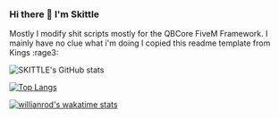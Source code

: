 ### Hi there 👋 I'm Skittle
Mostly I modify shit scripts mostly for the QBCore FiveM Framework. I mainly have no clue what i'm doing I copied this readme template from Kings :rage3:
<!--
**SKITTLE6969/SKITTLE6969** is a ✨ _special_ ✨ repository because its `README.md` (this file) appears on your GitHub profile.

<p align="left"> <img src="https://komarev.com/ghpvc/?username=ashenboy&label=Profile%20views&color=0e75b6&style=flat" alt="ashenboy" /> </p>

<p align="left"> <a href="https://github.com/ryo-ma/github-profile-trophy"><img src="https://github-profile-trophy.vercel.app/?username=ashenboy" alt="ashenboy" /></a> </p>

<h3 align="left">Connect with me:</h3>
<p align="left">
<a href="https://fb.com/ashenboy2004" target="blank"><img align="center" src="https://raw.githubusercontent.com/rahuldkjain/github-profile-readme-generator/master/src/images/icons/Social/facebook.svg" alt="ashenboy2004" height="30" width="40" /></a>
</p>

<h3 align="left">Languages and Tools:</h3>
<p align="left"> <a href="https://www.arduino.cc/" target="_blank" rel="noreferrer"> <img src="https://cdn.worldvectorlogo.com/logos/arduino-1.svg" alt="arduino" width="40" height="40"/> </a> <a href="https://www.cprogramming.com/" target="_blank" rel="noreferrer"> <img src="https://raw.githubusercontent.com/devicons/devicon/master/icons/c/c-original.svg" alt="c" width="40" height="40"/> </a> <a href="https://www.w3schools.com/cpp/" target="_blank" rel="noreferrer"> <img src="https://raw.githubusercontent.com/devicons/devicon/master/icons/cplusplus/cplusplus-original.svg" alt="cplusplus" width="40" height="40"/> </a> <a href="https://www.w3.org/html/" target="_blank" rel="noreferrer"> <img src="https://raw.githubusercontent.com/devicons/devicon/master/icons/html5/html5-original-wordmark.svg" alt="html5" width="40" height="40"/> </a> <a href="https://www.adobe.com/in/products/illustrator.html" target="_blank" rel="noreferrer"> <img src="https://www.vectorlogo.zone/logos/adobe_illustrator/adobe_illustrator-icon.svg" alt="illustrator" width="40" height="40"/> </a> </p>

<p><img align="left" src="https://github-readme-stats.vercel.app/api/top-langs?username=ashenboy&show_icons=true&locale=en&layout=compact" alt="ashenboy" /></p>

<p>&nbsp;<img align="center" src="https://github-readme-stats.vercel.app/api?username=ashenboy&show_icons=true&locale=en" alt="ashenboy" /></p>

<p><img align="center" src="https://github-readme-streak-stats.herokuapp.com/?user=ashenboy&" alt="ashenboy" /></p>

Here are some ideas to get you started:

- 🔭 I’m currently working on ...
- 🌱 I’m currently learning ...
- 👯 I’m looking to collaborate on ...
- 🤔 I’m looking for help with ...
- 💬 Ask me about ...
- 📫 How to reach me: ...
- 😄 Pronouns: ...
- ⚡ Fun fact: ...
-->

![SKITTLE's GitHub stats](https://github-readme-stats.vercel.app/api?username=SKITTLE6969&show_icons=true&theme=radical)


[![Top Langs](https://github-readme-stats.vercel.app/api/top-langs/?username=SKITTLE6969)](https://github.com/SKITTLE6969/github-readme-stats)

[![willianrod's wakatime stats](https://github-readme-stats.vercel.app/api/wakatime?username=SKITTLE6969)](https://github.com/SKITTLE6969/github-readme-stats)


